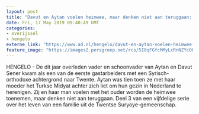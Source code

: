 ```yaml
---
layout: post
title: "Davut en Aytan voelen heimwee, maar denken niet aan teruggaan: ‘Hier in Hengelo voelen wij ons vrij’"
date: Fri, 17 May 2019 09:40:49 GMT
categories: 
- overijssel 
- hengelo 
externe_link: "https://www.ad.nl/hengelo/davut-en-aytan-voelen-heimwee-maar-denken-niet-aan-teruggaan-hier-in-hengelo-voelen-wij-ons-vrij~af5440ae6/"
feature_image: "https://images2.persgroep.net/rcs/5I8qFGfcMMyLcRnNZYcOO-dtDNg/diocontent/146117413/_fitwidth/400/?appId=21791a8992982cd8da851550a453bd7f&quality=0.7"
---
```


HENGELO - De dit jaar overleden vader en schoonvader van Aytan en Davut Sener kwam als een van de eerste gastarbeiders met een Syrisch-orthodoxe achtergrond naar Twente. Aytan was tien toen ze met haar moeder het Turkse Midyat achter zich liet om hun gezin in Nederland te herenigen. Zij en haar man voelen met het ouder worden de heimwee toenemen, maar denken niet aan teruggaan. Deel 3 van een vijfdelige serie over het leven van een familie uit de Twentse Suryoye-gemeenschap.
